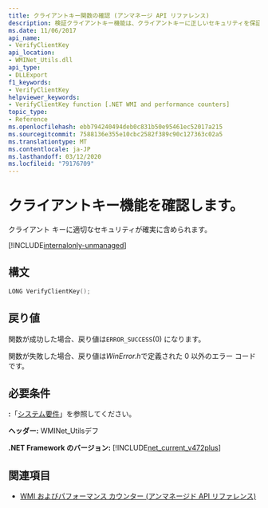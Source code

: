 ```yaml
---
title: クライアントキー関数の確認 (アンマネージ API リファレンス)
description: 検証クライアントキー機能は、クライアントキーに正しいセキュリティを保証します。
ms.date: 11/06/2017
api_name:
- VerifyClientKey
api_location:
- WMINet_Utils.dll
api_type:
- DLLExport
f1_keywords:
- VerifyClientKey
helpviewer_keywords:
- VerifyClientKey function [.NET WMI and performance counters]
topic_type:
- Reference
ms.openlocfilehash: ebb794240494deb0c831b50e95461ec52017a215
ms.sourcegitcommit: 7588136e355e10cbc2582f389c90c127363c02a5
ms.translationtype: MT
ms.contentlocale: ja-JP
ms.lasthandoff: 03/12/2020
ms.locfileid: "79176709"
---
```

# <a name="verifyclientkey-function"></a>クライアントキー機能を確認します。
クライアント キーに適切なセキュリティが確実に含められます。  
  
[!INCLUDE[internalonly-unmanaged](../../../../includes/internalonly-unmanaged.md)]
  
## <a name="syntax"></a>構文  
  
```cpp  
LONG VerifyClientKey();
```  

## <a name="return-value"></a>戻り値

関数が成功した場合、戻り値は`ERROR_SUCCESS`(0) になります。

関数が失敗した場合、戻り値は*WinError.h*で定義された 0 以外のエラー コードです。

## <a name="requirements"></a>必要条件  
 **:**「[システム要件](../../get-started/system-requirements.md)」を参照してください。  
  
 **ヘッダー:** WMINet_Utilsデフ  
  
 **.NET Framework のバージョン:** [!INCLUDE[net_current_v472plus](../../../../includes/net-current-v472plus.md)]  
  
## <a name="see-also"></a>関連項目

- [WMI およびパフォーマンス カウンター (アンマネージド API リファレンス)](index.md)
